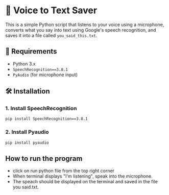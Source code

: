 # 🎤 Voice to Text Saver

This is a simple Python script that listens to your voice using a microphone, converts what you say into text using Google's speech recognition, and saves it into a file called `you_said_this.txt`.

## 🧰 Requirements

- Python 3.x
- `SpeechRecognition==3.8.1`
- `PyAudio` (for microphone input)

## 🛠 Installation

### 1. Install SpeechRecognition

```bash
pip install SpeechRecognition==3.8.1
```
### 2. Install Pyaudio

```bash
pip install pyaudio
```
## How to run the program
- click on run python file from the top right corner
- When terminal displays "I'm listening", speak into the microphone.
- The speach should be displayed on the terminal and saved in the file you said.txt.
